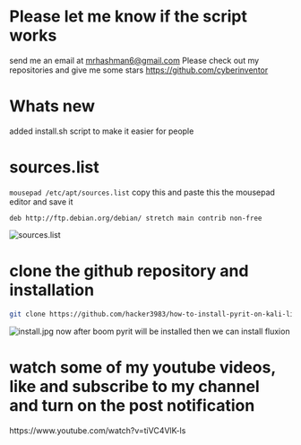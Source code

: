 
# Please let me know if the script works
send me an email at mrhashman6@gmail.com
Please check out my repositories and give me some stars https://github.com/cyberinventor
# Whats new
added install.sh script to make it easier for people
# sources.list
```mousepad /etc/apt/sources.list```
copy this and paste this the mousepad editor and save it
```
deb http://ftp.debian.org/debian/ stretch main contrib non-free
```
![sources.list](https://www.mediafire.com/convkey/8cdb/j5m77qz0faajyij6g.jpg)
# clone the github repository and installation
```sh
git clone https://github.com/hacker3983/how-to-install-pyrit-on-kali-linux-2020.1a && mv how-to-install-pyrit-on-kali-linux-2020.1a pyrit-installer && cd pyrit-installer && bash install.sh
```
![install.jpg](https://www.mediafire.com/convkey/8644/l50t2tl6yqzcdzn6g.jpg)
now after boom pyrit will be installed then we can install fluxion
<h1>watch some of my youtube videos, like and subscribe to my channel and turn on the post notification</h1> https://www.youtube.com/watch?v=tiVC4VlK-ls
